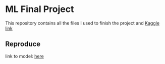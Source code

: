 # ML Final Project
This repository contains all the files I used to finish the project and 
[Kaggle link](https://www.kaggle.com/competitions/tabular-playground-series-aug-2022)

## Reproduce
link to model: [here](https://docs.google.com/presentation/d/15d4W_8GFks4Mqmf4kvmTxYC8tJv-KNg6c8rQrlccEWM/edit#slide=id.g1a664e70b04_0_55)
